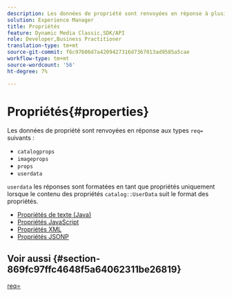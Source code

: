 ```yaml
---
description: Les données de propriété sont renvoyées en réponse à plusieurs types req=.
solution: Experience Manager
title: Propriétés
feature: Dynamic Media Classic,SDK/API
role: Developer,Business Practitioner
translation-type: tm+mt
source-git-commit: f6c97606d7a4209427316d7367013ad9585a5cae
workflow-type: tm+mt
source-wordcount: '56'
ht-degree: 7%

---
```



# Propriétés{#properties}

Les données de propriété sont renvoyées en réponse aux types `req=` suivants :

* `catalogprops`
* `imageprops`
* `props`
* `userdata`

`userdata` les réponses sont formatées en tant que propriétés uniquement lorsque le contenu des propriétés  `catalog::UserData` suit le format des propriétés.

* [Propriétés de texte (Java)](r-text-java-properties.md)
* [Propriétés JavaScript](r-javascript-properties.md)
* [Propriétés XML](r-xml-properties.md)
* [Propriétés JSONP](r-json-properties.md)


## Voir aussi {#section-869fc97ffc4648f5a64062311be26819}

[req=](../../../../../../is-api/http-ref/image-serving-api-ref/c-http-protocol-reference/c-command-reference/r-req/r-req.md#reference-907cdb4a97034db7ad94695f25552e76)
